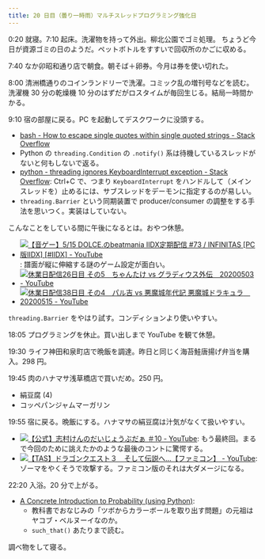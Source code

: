 ```yaml
---
title: 20 日目（曇り一時雨）マルチスレッドプログラミング強化日
---
```


0:20 就寝。7:10 起床。洗濯物を持って外出。柳北公園でゴミ処理。
ちょうど今日が資源ゴミの日のようだ。ペットボトルをすすいで回収所のかごに収める。

7:40 なか卯昭和通り店で朝食。朝そば＋卵券。今月は券を使い切れた。

8:00 清洲橋通りのコインランドリーで洗濯。コミック乱の増刊号などを読む。
洗濯機 30 分の乾燥機 10 分のはずだがロスタイムが毎回生じる。結局一時間かかる。

9:10 宿の部屋に戻る。PC を起動してデスクワークに没頭する。

* [bash - How to escape single quotes within single quoted strings - Stack Overflow](https://stackoverflow.com/questions/1250079/how-to-escape-single-quotes-within-single-quoted-strings)
* Python の `threading.Condition` の `.notify()` 系は待機しているスレッドがないと何もしないで返る。
* [python - threading ignores KeyboardInterrupt exception - Stack Overflow](https://stackoverflow.com/questions/3788208/threading-ignores-keyboardinterrupt-exception):
  Ctrl+C で、つまり `KeyboardInterrupt` をハンドルして（メインスレッドを）止めるには、サブスレッドをデーモンに指定するのが易しい。
* `threading.Barrier` という同期装置で producer/consumer の調整をする手法を思いつく。実装はしていない。

こんなことをしている間に午後になるとは。おやつ休憩。

* [![【音ゲー】5/15 DOLCE.のbeatmania IIDX定期配信 #73 / INFINITAS [PC版IIDX] [#IIDX] - YouTube](http://img.youtube.com/vi/CH5I1MsUoII/1.jpg)](https://www.youtube.com/watch?v=CH5I1MsUoII):
  譜面が縦に伸縮する謎のゲーム設定が面白い。
* [![休業日配信26日目 その5　ちゃんたけ vs グラディウス外伝　20200503 - YouTube](http://img.youtube.com/vi/LAQYabxv3Fc/1.jpg)](https://www.youtube.com/watch?v=LAQYabxv3Fc)
* [![休業日配信38日目 その4　パル吉 vs 悪魔城年代記 悪魔城ドラキュラ　20200515 - YouTube](http://img.youtube.com/vi/y9a-gyxO8lw/1.jpg)](https://www.youtube.com/watch?v=y9a-gyxO8lw)

`threading.Barrier` をやはり試す。コンディションより使いやすい。

18:05 プログラミングを休止。買い出しまで YouTube を観て休憩。

19:30 ライフ神田和泉町店で晩飯を調達。昨日と同じく海苔鮭唐揚げ弁当を購入。298 円。

19:45 肉のハナマサ浅草橋店で買いだめ。250 円。

* 絹豆腐 (4)
* コッペパンジャムマーガリン

19:55 宿に戻る。晩飯にする。ハナマサの絹豆腐は汁気がなくて扱いやすい。

* [![【公式】志村けんのだいじょうぶだぁ ＃10 - YouTube](http://img.youtube.com/vi/4qUqnmmWmxg/1.jpg)](https://www.youtube.com/watch?v=4qUqnmmWmxg):
  もう最終回。まるで今回のために誂えたかのような最後のコントに驚愕する。
* [![【TAS】ドラゴンクエスト３　そして伝説へ…【ファミコン】 - YouTube](http://img.youtube.com/vi/ybdAjDv4lv8/1.jpg)](https://www.youtube.com/watch?v=ybdAjDv4lv8):
  ゾーマをやくそうで攻撃する。ファミコン版のそれは大ダメージになる。

22:20 入浴。20 分で上がる。

* [A Concrete Introduction to Probability (using Python)](https://nbviewer.jupyter.org/url/norvig.com/ipython/Probability.ipynb):
  * 教科書でおなじみの「ツボからカラーボールを取り出す問題」の元祖はヤコブ・ベルヌーイなのか。
  * `such_that()` あたりまで読む。

調べ物をして寝る。
